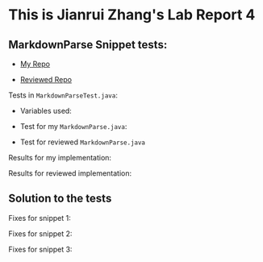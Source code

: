 # This is Jianrui Zhang's Lab Report 4 

## MarkdownParse Snippet tests:

- [My Repo](https://github.com/JerryLove77/markdown-parser)

- [Reviewed Repo](https://github.com/yuxinguo13/markdown-parser)

Tests in `MarkdownParseTest.java`:

- Variables used:

- Test for my `MarkdownParse.java`:

- Test for reviewed `MarkdownParse.java`


Results for my implementation:

Results for reviewed implementation:

## Solution to the tests

Fixes for snippet 1:

Fixes for snippet 2:

Fixes for snippet 3:
